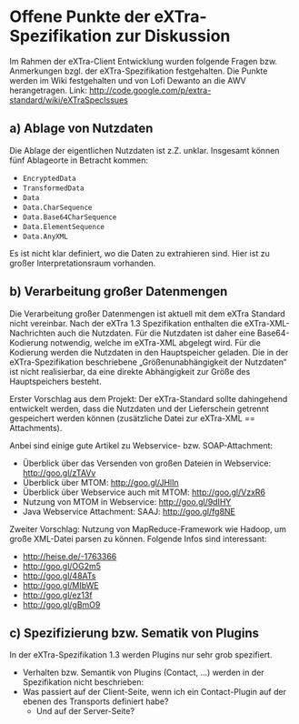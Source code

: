 # Offene Punkte der eXTra-Spezifikation zur Diskussion #


Im Rahmen der eXTra-Client Entwicklung wurden folgende Fragen bzw. Anmerkungen bzgl. der eXTra-Spezifikation festgehalten.
Die Punkte werden im Wiki festgehalten und von Lofi Dewanto an die AWV herangetragen. Link: http://code.google.com/p/extra-standard/wiki/eXTraSpecIssues



## a) Ablage von Nutzdaten ##

Die Ablage der eigentlichen Nutzdaten ist z.Z. unklar. Insgesamt können fünf Ablageorte in Betracht kommen:



  * `EncryptedData`
  * `TransformedData`
  * `Data`
  * `Data.CharSequence`
  * `Data.Base64CharSequence`
  * `Data.ElementSequence`
  * `Data.AnyXML`

Es ist nicht klar definiert, wo die Daten zu extrahieren sind. Hier ist zu großer Interpretationsraum vorhanden.


## b) Verarbeitung großer Datenmengen ##

Die Verarbeitung großer Datenmengen ist aktuell mit dem eXTra Standard nicht vereinbar. Nach der eXTra 1.3 Spezifikation enthalten die eXTra-XML-Nachrichten auch die Nutzdaten. Für die Nutzdaten ist daher eine Base64-Kodierung notwendig, welche im eXTra-XML abgelegt wird. Für die Kodierung werden die Nutzdaten in den Hauptspeicher geladen. Die in der eXTra-Spezifikation beschriebene „Größenunabhängigkeit der Nutzdaten“ ist nicht realisierbar, da eine direkte Abhängigkeit zur Größe des Hauptspeichers besteht.

Erster Vorschlag aus dem Projekt: Der eXTra-Standard sollte dahingehend entwickelt werden, dass die Nutzdaten und der Lieferschein getrennt gespeichert werden können (zusätzliche Datei zur eXTra-XML == Attachments).

Anbei sind einige gute Artikel zu Webservice- bzw. SOAP-Attachment:
  * Überblick über das Versenden von großen Dateien in Webservice: http://goo.gl/zTAVv
  * Überblick über MTOM: http://goo.gl/JHlIn
  * Überblick über Webservice auch mit MTOM: http://goo.gl/VzxR6
  * Nutzung von MTOM in Webservice: http://goo.gl/9dIHY
  * Java Webservice Attachment: SAAJ: http://goo.gl/fg8NE



Zweiter Vorschlag: Nutzung von MapReduce-Framework wie Hadoop, um große XML-Datei parsen zu können. Folgende Infos sind interessant:
  * http://heise.de/-1763366
  * http://goo.gl/OG2m5
  * http://goo.gl/48ATs
  * http://goo.gl/MIbWE
  * http://goo.gl/ez13f
  * http://goo.gl/gBmO9


## c) Spezifizierung bzw. Sematik von Plugins ##

In der eXTra-Spezifikation 1.3 werden Plugins nur sehr grob spezifiert.

  * Verhalten bzw. Semantik von Plugins (Contact, ...) werden in der Spezifikation nicht beschrieben:
  * Was passiert auf der Client-Seite, wenn ich ein Contact-Plugin auf der ebenen des Transports definiert habe?
    * Und auf der Server-Seite?